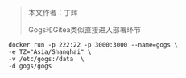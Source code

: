 > 本文作者：丁辉
>
> Gogs和Gitea类似直接进入部署环节

```
docker run -p 222:22 -p 3000:3000 --name=gogs \
-e TZ="Asia/Shanghai" \
-v /etc/gogs:/data  \
-d gogs/gogs
```

